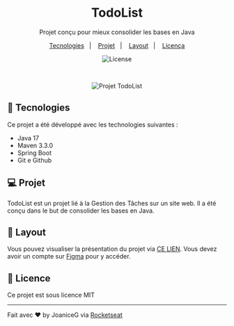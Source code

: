 <h1 align="center"> TodoList </h1>

<p align="center">
  Projet conçu pour mieux consolider les bases en Java
</p>

<p align="center">
  <a href="#-tecnologies">Tecnologies</a>&nbsp;&nbsp;&nbsp;|&nbsp;&nbsp;&nbsp;
  <a href="#-projeto">Projet</a>&nbsp;&nbsp;&nbsp;|&nbsp;&nbsp;&nbsp;
  <a href="#-layout">Layout</a>&nbsp;&nbsp;&nbsp;|&nbsp;&nbsp;&nbsp;
  <a href="#memo-licença">Licença</a>
</p>

<p align="center">
  <img alt="License" src="https://img.shields.io/static/v1?label=license&message=MIT&color=49AA26&labelColor=000000">
</p>

<br>

<p align="center">
  <img alt="Projet TodoList" src="#">
</p>

## 🚀 Tecnologies

Ce projet a été développé avec les technologies suivantes :

- Java 17
- Maven 3.3.0
- Spring Boot
- Git e Github

## 💻 Projet

TodoList est un projet lié à la Gestion des Tâches sur un site web. Il a été conçu dans le but de consolider les bases en Java.

## 🔖 Layout

Vous pouvez visualiser la présentation du projet via [CE LIEN](#Figma). Vous devez avoir un compte sur [Figma](https://figma.com) pour y accéder.

## :memo: Licence

Ce projet est sous licence MIT

---

Fait avec ♥ by JoaniceG via [Rocketseat](https://www.rocketseat.com.br/)
